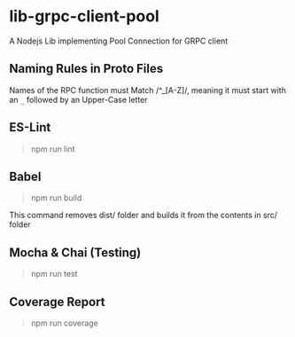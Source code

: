 # lib-grpc-client-pool
A Nodejs Lib implementing Pool Connection for GRPC client


## Naming Rules in Proto Files
Names of the RPC function must Match /^_[A-Z]/, meaning it must start with an `_` followed by an Upper-Case letter


## ES-Lint
> npm run lint

## Babel
> npm run build  

This command removes dist/ folder and builds it from the contents in src/ folder

## Mocha & Chai (Testing)
> npm run test

## Coverage Report
> npm run coverage
